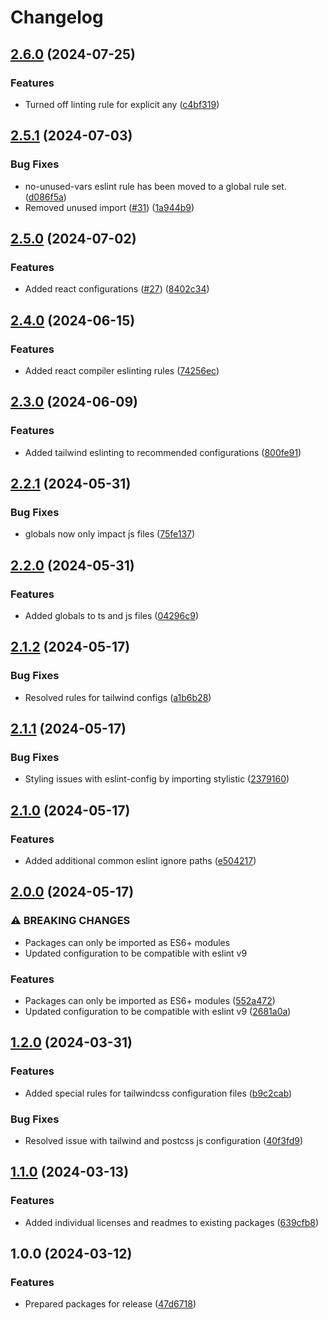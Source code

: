 # Changelog

## [2.6.0](https://github.com/do-ob-io/config/compare/eslint-config-v2.5.1...eslint-config-v2.6.0) (2024-07-25)


### Features

* Turned off linting rule for explicit any ([c4bf319](https://github.com/do-ob-io/config/commit/c4bf3192cdabc2b1085db4c1abd646ce0cd8db8c))

## [2.5.1](https://github.com/do-ob-io/config/compare/eslint-config-v2.5.0...eslint-config-v2.5.1) (2024-07-03)


### Bug Fixes

* no-unused-vars eslint rule has been moved to a global rule set. ([d086f5a](https://github.com/do-ob-io/config/commit/d086f5acd58ac38b51299634c1ed78e17163e739))
* Removed unused import ([#31](https://github.com/do-ob-io/config/issues/31)) ([1a944b9](https://github.com/do-ob-io/config/commit/1a944b9f28b3e8ef12b1871821f903d145c28856))

## [2.5.0](https://github.com/do-ob-io/config/compare/eslint-config-v2.4.0...eslint-config-v2.5.0) (2024-07-02)


### Features

* Added react configurations ([#27](https://github.com/do-ob-io/config/issues/27)) ([8402c34](https://github.com/do-ob-io/config/commit/8402c3457377349ac2921880d8d1f0373c7b5f91))

## [2.4.0](https://github.com/do-ob-io/config/compare/eslint-config-v2.3.0...eslint-config-v2.4.0) (2024-06-15)


### Features

* Added react compiler eslinting rules ([74256ec](https://github.com/do-ob-io/config/commit/74256ecf4d50f6f4ffc454361ce5ff8b7e172c36))

## [2.3.0](https://github.com/do-ob-io/config/compare/eslint-config-v2.2.1...eslint-config-v2.3.0) (2024-06-09)


### Features

* Added tailwind eslinting to recommended configurations ([800fe91](https://github.com/do-ob-io/config/commit/800fe91b0065978e09ab560597c31ecb2a3d7dab))

## [2.2.1](https://github.com/do-ob-io/config/compare/eslint-config-v2.2.0...eslint-config-v2.2.1) (2024-05-31)


### Bug Fixes

* globals now only impact js files ([75fe137](https://github.com/do-ob-io/config/commit/75fe137cedcdd00ae82093fa12266944256ce393))

## [2.2.0](https://github.com/do-ob-io/config/compare/eslint-config-v2.1.2...eslint-config-v2.2.0) (2024-05-31)


### Features

* Added globals to ts and js files ([04296c9](https://github.com/do-ob-io/config/commit/04296c93dec7097fbde88449d6413b250e0095e9))

## [2.1.2](https://github.com/do-ob-io/config/compare/eslint-config-v2.1.1...eslint-config-v2.1.2) (2024-05-17)


### Bug Fixes

* Resolved rules for tailwind configs ([a1b6b28](https://github.com/do-ob-io/config/commit/a1b6b28bf22d23bb58db42f76ed0d8eb1f06fdd0))

## [2.1.1](https://github.com/do-ob-io/config/compare/eslint-config-v2.1.0...eslint-config-v2.1.1) (2024-05-17)


### Bug Fixes

* Styling issues with eslint-config by importing stylistic ([2379160](https://github.com/do-ob-io/config/commit/23791608aec3064c212bf872a05530e678bb664a))

## [2.1.0](https://github.com/do-ob-io/config/compare/eslint-config-v2.0.0...eslint-config-v2.1.0) (2024-05-17)


### Features

* Added additional common eslint ignore paths ([e504217](https://github.com/do-ob-io/config/commit/e504217a43bd9a9038c63a5debd8515d7b6ec9d4))

## [2.0.0](https://github.com/do-ob-io/config/compare/eslint-config-v1.2.0...eslint-config-v2.0.0) (2024-05-17)


### ⚠ BREAKING CHANGES

* Packages can only be imported as ES6+ modules
* Updated configuration to be compatible with eslint v9

### Features

* Packages can only be imported as ES6+ modules ([552a472](https://github.com/do-ob-io/config/commit/552a472cc889ff6437e77ddfefaaf8ad1612df31))
* Updated configuration to be compatible with eslint v9 ([2681a0a](https://github.com/do-ob-io/config/commit/2681a0a7eb69f8d47d4d7dbdec3344bb52a1e95d))

## [1.2.0](https://github.com/do-ob-io/config/compare/eslint-config-v1.1.0...eslint-config-v1.2.0) (2024-03-31)


### Features

* Added special rules for tailwindcss configuration files ([b9c2cab](https://github.com/do-ob-io/config/commit/b9c2cab946e4f4241fba5e66f9ddbea8ccc067ff))


### Bug Fixes

* Resolved issue with tailwind and postcss js configuration ([40f3fd9](https://github.com/do-ob-io/config/commit/40f3fd974462dd401e0b1125e4286007285a462b))

## [1.1.0](https://github.com/do-ob-io/config/compare/eslint-config-v1.0.0...eslint-config-v1.1.0) (2024-03-13)


### Features

* Added individual licenses and readmes to existing packages ([639cfb8](https://github.com/do-ob-io/config/commit/639cfb89d29d6d91216d24d0df2b96f7a7525d67))

## 1.0.0 (2024-03-12)


### Features

* Prepared packages for release ([47d6718](https://github.com/do-ob-io/config/commit/47d6718279f8da7f2e170efc5758ece9a7633b0d))

